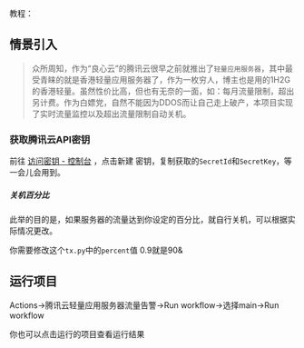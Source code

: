 教程：
## 情景引入

> 众所周知，作为“良心云”的腾讯云很早之前就推出了`轻量应用服务器`，其中最受青睐的就是香港轻量应用服务器了，作为一枚穷人，博主也是用的1H2G的香港轻量。虽然性价比高，但也有无奈的一面，如：每月流量限制，超出另计费。作为白嫖党，自然不能因为DDOS而让自己走上破产，本项目实现了实时流量监控以及超出流量限制自动关机。

### 获取腾讯云API密钥

前往 <a href="https://console.cloud.tencent.com/cam/capi" target="_blank" rel="nofollow">访问密钥 - 控制台</a> ，点击新建 密钥，复制获取的`SecretId`和`SecretKey`，等一会儿会用到。

##### 关机百分比

此举的目的是，如果服务器的流量达到你设定的百分比，就自行关机，可以根据实际情况更改。

你需要修改这个`tx.py`中的`percent`值
0.9就是90&
## 运行项目

Actions->腾讯云轻量应用服务器流量告警->Run workflow->选择main->Run workflow

你也可以点击运行的项目查看运行结果

